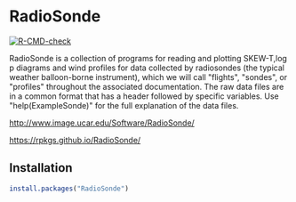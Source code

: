 # RadioSonde

<!-- badges: start -->
[![R-CMD-check](https://github.com/rpkgs/gg.layers/workflows/R-CMD-check/badge.svg)](https://github.com/rpkgs/gg.layers/actions)
<!-- [![codecov](https://codecov.io/gh/rpkgs/gg.layers/branch/master/graph/badge.svg)](https://codecov.io/gh/rpkgs/gg.layers) -->
<!-- badges: end -->

RadioSonde is a collection of programs for reading and plotting SKEW-T,log p
diagrams and wind profiles for data collected by radiosondes (the typical
weather balloon-borne instrument), which we will call "flights", "sondes", or
"profiles" throughout the associated documentation. The raw data files are in a
common format that has a header followed by specific variables. Use
"help(ExampleSonde)" for the full explanation of the data files.

<http://www.image.ucar.edu/Software/RadioSonde/>

<https://rpkgs.github.io/RadioSonde/>


## Installation

```R
install.packages("RadioSonde")
```
